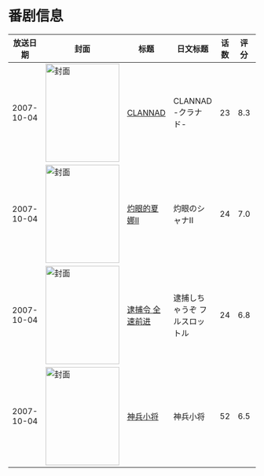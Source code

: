 # 番剧信息

|放送日期|封面|标题|日文标题|话数|评分|评分人数|
|---|---|---|---|---|---|---|
|2007-10-04|<img src="//lain.bgm.tv/pic/cover/c/28/38/51_6PN42.jpg" alt="封面" style="width:150px;height:200px;object-fit:cover;">|[CLANNAD](https://bangumi.tv/subject/51)|CLANNAD -クラナド-|23|8.3|22500人评分|
|2007-10-04|<img src="//lain.bgm.tv/pic/cover/c/55/9c/491_r0MnB.jpg" alt="封面" style="width:150px;height:200px;object-fit:cover;">|[灼眼的夏娜II](https://bangumi.tv/subject/491)|灼眼のシャナII|24|7.0|5647人评分|
|2007-10-04|<img src="//lain.bgm.tv/pic/cover/c/f4/10/2078_uYgSn.jpg" alt="封面" style="width:150px;height:200px;object-fit:cover;">|[逮捕令 全速前进](https://bangumi.tv/subject/2078)|逮捕しちゃうぞ フルスロットル|24|6.8|348人评分|
|2007-10-04|<img src="//lain.bgm.tv/pic/cover/c/01/b0/25630_nN22u.jpg" alt="封面" style="width:150px;height:200px;object-fit:cover;">|[神兵小将](https://bangumi.tv/subject/25630)|神兵小将|52|6.5|958人评分|
